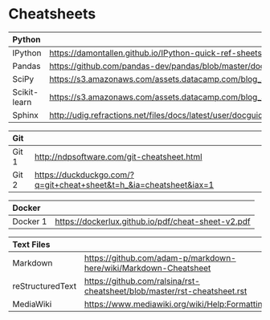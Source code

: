 # Cheatsheets

|Python                                                                    ||
|:--|:----|
|IPython          | https://damontallen.github.io/IPython-quick-ref-sheets/|
|Pandas           | https://github.com/pandas-dev/pandas/blob/master/doc/cheatsheet/Pandas_Cheat_Sheet.pdf|
|SciPy         | https://s3.amazonaws.com/assets.datacamp.com/blog_assets/Python_SciPy_Cheat_Sheet_Linear_Algebra.pdf |
|Scikit-learn     | https://s3.amazonaws.com/assets.datacamp.com/blog_assets/Scikit_Learn_Cheat_Sheet_Python.pdf|
|Sphinx           | http://udig.refractions.net/files/docs/latest/user/docguide/sphinxSyntax.html|

|__Git__                                                    ||
|:--|:----|
|Git 1             | http://ndpsoftware.com/git-cheatsheet.html |
|Git 2             | https://duckduckgo.com/?q=git+cheat+sheet&t=h_&ia=cheatsheet&iax=1 |

|__Docker__                                                             ||
|:--|:----|
|Docker 1        | https://dockerlux.github.io/pdf/cheat-sheet-v2.pdf |

|__Text Files__                                                                          ||
|:--|:----|
|Markdown         | https://github.com/adam-p/markdown-here/wiki/Markdown-Cheatsheet|
|reStructuredText | https://github.com/ralsina/rst-cheatsheet/blob/master/rst-cheatsheet.rst|
|MediaWiki        | https://www.mediawiki.org/wiki/Help:Formatting|

